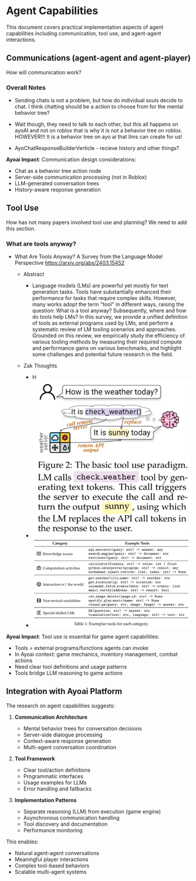 # Agent Capabilities

This document covers practical implementation aspects of agent capabilities including communication, tool use, and agent-agent interactions.

## Communications (agent-agent and agent-player)

How will communication work?

### Overall Notes

- Sending chats is not a problem, but how do individual souls decide to chat. I think chatting should be a action to choose from for the mental behavior tree?

- Wait though, they need to talk to each other, but this all happens on ayoAI and not on roblox that is why it is not a behavior tree on roblox. HOWEVER!!! It is a behavior tree on ayo ai that llms can create for us!

- AyoChatResponseBuilderVerticle - recieve history and other things?

**Ayoai Impact**: Communication design considerations:
- Chat as a behavior tree action node
- Server-side communication processing (not in Roblox)
- LLM-generated conversation trees
- History-aware response generation

## Tool Use

How has not many papers involved tool use and planning? We need to add this section.

### What are tools anyway?

- What Are Tools Anyway? A Survey from the Language Model Perspective <https://arxiv.org/abs/2403.15452>

  - Abstract
    - Language models (LMs) are powerful yet mostly for text generation tasks. Tools have substantially enhanced their performance for tasks that require complex skills. However, many works adopt the term "tool" in different ways, raising the question: What is a tool anyway? Subsequently, where and how do tools help LMs? In this survey, we provide a unified definition of tools as external programs used by LMs, and perform a systematic review of LM tooling scenarios and approaches. Grounded on this review, we empirically study the efficiency of various tooling methods by measuring their required compute and performance gains on various benchmarks, and highlight some challenges and potential future research in the field.

  - Zak Thoughts
    - H
    - ![A screenshot of a computer Description automatically generated](../images/media/image67.png)
    - ![A screenshot of a computer program Description automatically generated](../images/media/image68.png)

**Ayoai Impact**: Tool use is essential for game agent capabilities:
- Tools = external programs/functions agents can invoke
- In Ayoai context: game mechanics, inventory management, combat actions
- Need clear tool definitions and usage patterns
- Tools bridge LLM reasoning to game actions

## Integration with Ayoai Platform

The research on agent capabilities suggests:

1. **Communication Architecture**
   - Mental behavior trees for conversation decisions
   - Server-side dialogue processing
   - Context-aware response generation
   - Multi-agent conversation coordination

2. **Tool Framework**
   - Clear tool/action definitions
   - Programmatic interfaces
   - Usage examples for LLMs
   - Error handling and fallbacks

3. **Implementation Patterns**
   - Separate reasoning (LLM) from execution (game engine)
   - Asynchronous communication handling
   - Tool discovery and documentation
   - Performance monitoring

This enables:
- Natural agent-agent conversations
- Meaningful player interactions
- Complex tool-based behaviors
- Scalable multi-agent systems